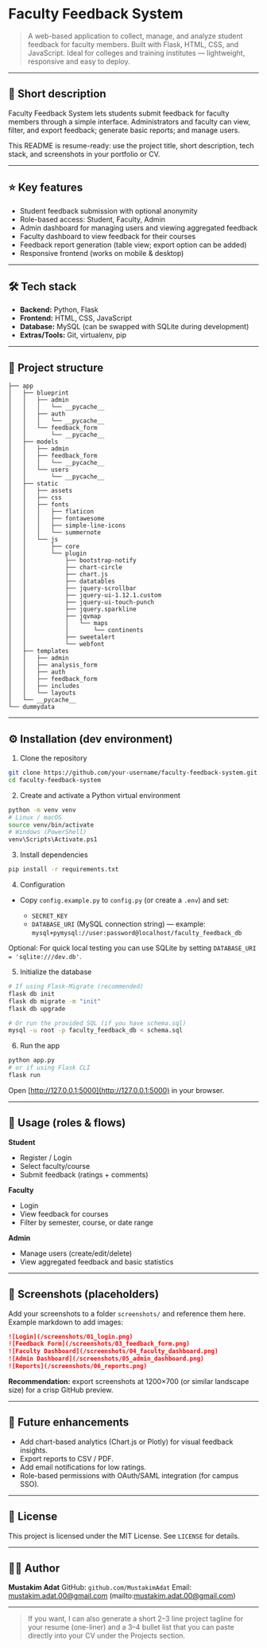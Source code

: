 # Faculty Feedback System

> A web-based application to collect, manage, and analyze student feedback for faculty members. Built with Flask, HTML, CSS, and JavaScript. Ideal for colleges and training institutes — lightweight, responsive and easy to deploy.

---

## 🧾 Short description

Faculty Feedback System lets students submit feedback for faculty members through a simple interface. Administrators and faculty can view, filter, and export feedback; generate basic reports; and manage users.

This README is resume-ready: use the project title, short description, tech stack, and screenshots in your portfolio or CV.

---

## ⭐ Key features

* Student feedback submission with optional anonymity
* Role-based access: Student, Faculty, Admin
* Admin dashboard for managing users and viewing aggregated feedback
* Faculty dashboard to view feedback for their courses
* Feedback report generation (table view; export option can be added)
* Responsive frontend (works on mobile & desktop)

---

## 🛠 Tech stack

* **Backend:** Python, Flask
* **Frontend:** HTML, CSS, JavaScript
* **Database:** MySQL (can be swapped with SQLite during development)
* **Extras/Tools:** Git, virtualenv, pip

---

## 📁 Project structure

```
├── app
│   ├── blueprint
│   │   ├── admin
│   │   │   └── __pycache__
│   │   ├── auth
│   │   │   └── __pycache__
│   │   └── feedback_form
│   │       └── __pycache__
│   ├── models
│   │   ├── admin
│   │   ├── feedback_form
│   │   │   └── __pycache__
│   │   └── users
│   │       └── __pycache__
│   ├── static
│   │   ├── assets
│   │   ├── css
│   │   ├── fonts
│   │   │   ├── flaticon
│   │   │   ├── fontawesome
│   │   │   ├── simple-line-icons
│   │   │   └── summernote
│   │   └── js
│   │       ├── core
│   │       └── plugin
│   │           ├── bootstrap-notify
│   │           ├── chart-circle
│   │           ├── chart.js
│   │           ├── datatables
│   │           ├── jquery-scrollbar
│   │           ├── jquery-ui-1.12.1.custom
│   │           ├── jquery-ui-touch-punch
│   │           ├── jquery.sparkline
│   │           ├── jqvmap
│   │           │   └── maps
│   │           │       └── continents
│   │           ├── sweetalert
│   │           └── webfont
│   ├── templates
│   │   ├── admin
│   │   ├── analysis_form
│   │   ├── auth
│   │   ├── feedback_form
│   │   ├── includes
│   │   └── layouts
│   └── __pycache__
└── dummydata
```

---

## ⚙️ Installation (dev environment)

1. Clone the repository

```bash
git clone https://github.com/your-username/faculty-feedback-system.git
cd faculty-feedback-system
```

2. Create and activate a Python virtual environment

```bash
python -m venv venv
# Linux / macOS
source venv/bin/activate
# Windows (PowerShell)
venv\Scripts\Activate.ps1
```

3. Install dependencies

```bash
pip install -r requirements.txt
```

4. Configuration

* Copy `config.example.py` to `config.py` (or create a `.env`) and set:

  * `SECRET_KEY`
  * `DATABASE_URI` (MySQL connection string) — example: `mysql+pymysql://user:password@localhost/faculty_feedback_db`

Optional: For quick local testing you can use SQLite by setting `DATABASE_URI = 'sqlite:///dev.db'`.

5. Initialize the database

```bash
# If using Flask-Migrate (recommended)
flask db init
flask db migrate -m "init"
flask db upgrade

# Or run the provided SQL (if you have schema.sql)
mysql -u root -p faculty_feedback_db < schema.sql
```

6. Run the app

```bash
python app.py
# or if using Flask CLI
flask run
```

Open [http://127.0.0.1:5000](http://127.0.0.1:5000) in your browser.

---

## 🧩 Usage (roles & flows)

**Student**

* Register / Login
* Select faculty/course
* Submit feedback (ratings + comments)

**Faculty**

* Login
* View feedback for courses
* Filter by semester, course, or date range

**Admin**

* Manage users (create/edit/delete)
* View aggregated feedback and basic statistics

---

## 📸 Screenshots (placeholders)

Add your screenshots to a folder `screenshots/` and reference them here. Example markdown to add images:

```markdown
![Login](/screenshots/01_login.png)
![Feedback Form](/screenshots/03_feedback_form.png)
![Faculty Dashboard](/screenshots/04_faculty_dashboard.png)
![Admin Dashboard](/screenshots/05_admin_dashboard.png)
![Reports](/screenshots/06_reports.png)
```

**Recommendation:** export screenshots at 1200×700 (or similar landscape size) for a crisp GitHub preview.

---

## 🔮 Future enhancements

* Add chart-based analytics (Chart.js or Plotly) for visual feedback insights.
* Export reports to CSV / PDF.
* Add email notifications for low ratings.
* Role-based permissions with OAuth/SAML integration (for campus SSO).

---

## 📄 License

This project is licensed under the MIT License. See `LICENSE` for details.

---

## 👨‍💻 Author

**Mustakim Adat**
GitHub: `github.com/MustakimAdat`
Email: mustakim.adat.00@gmail.com (mailto:mustakim.adat.00@gmail.com)

---

> If you want, I can also generate a short 2–3 line project tagline for your resume (one-liner) and a 3–4 bullet list that you can paste directly into your CV under the Projects section.

